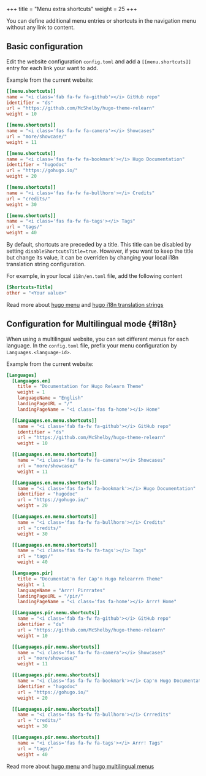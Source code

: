 +++
title = "Menu extra shortcuts"
weight = 25
+++

You can define additional menu entries or shortcuts in the navigation menu without any link to content.

## Basic configuration

Edit the website configuration `config.toml` and add a `[[menu.shortcuts]]` entry for each link your want to add.

Example from the current website:

````toml
[[menu.shortcuts]]
name = "<i class='fab fa-fw fa-github'></i> GitHub repo"
identifier = "ds"
url = "https://github.com/McShelby/hugo-theme-relearn"
weight = 10

[[menu.shortcuts]]
name = "<i class='fas fa-fw fa-camera'></i> Showcases"
url = "more/showcase/"
weight = 11

[[menu.shortcuts]]
name = "<i class='fas fa-fw fa-bookmark'></i> Hugo Documentation"
identifier = "hugodoc"
url = "https://gohugo.io/"
weight = 20

[[menu.shortcuts]]
name = "<i class='fas fa-fw fa-bullhorn'></i> Credits"
url = "credits/"
weight = 30

[[menu.shortcuts]]
name = "<i class='fas fa-fw fa-tags'></i> Tags"
url = "tags/"
weight = 40
````

By default, shortcuts are preceded by a title. This title can be disabled by setting `disableShortcutsTitle=true`.
However, if you want to keep the title but change its value, it can be overriden by changing your local i18n translation string configuration.

For example, in your local `i18n/en.toml` file, add the following content

````toml
[Shortcuts-Title]
other = "<Your value>"
````

Read more about [hugo menu](https://gohugo.io/extras/menus/) and [hugo i18n translation strings](https://gohugo.io/content-management/multilingual/#translation-of-strings)

## Configuration for Multilingual mode {#i18n}

When using a multilingual website, you can set different menus for each language. In the `config.toml` file, prefix your menu configuration by `Languages.<language-id>`.

Example from the current website:

````toml
[Languages]
  [Languages.en]
    title = "Documentation for Hugo Relearn Theme"
    weight = 1
    languageName = "English"
    landingPageURL = "/"
    landingPageName = "<i class='fas fa-home'></i> Home"

  [[Languages.en.menu.shortcuts]]
    name = "<i class='fab fa-fw fa-github'></i> GitHub repo"
    identifier = "ds"
    url = "https://github.com/McShelby/hugo-theme-relearn"
    weight = 10

  [[Languages.en.menu.shortcuts]]
    name = "<i class='fas fa-fw fa-camera'></i> Showcases"
    url = "more/showcase/"
    weight = 11

  [[Languages.en.menu.shortcuts]]
    name = "<i class='fas fa-fw fa-bookmark'></i> Hugo Documentation"
    identifier = "hugodoc"
    url = "https://gohugo.io/"
    weight = 20

  [[Languages.en.menu.shortcuts]]
    name = "<i class='fas fa-fw fa-bullhorn'></i> Credits"
    url = "credits/"
    weight = 30

  [[Languages.en.menu.shortcuts]]
    name = "<i class='fas fa-fw fa-tags'></i> Tags"
    url = "tags/"
    weight = 40

  [Languages.pir]
    title = "Documentat'n fer Cap'n Hugo Relearrrn Theme"
    weight = 1
    languageName = "Arrr! Pirrrates"
    landingPageURL = "/pir/"
    landingPageName = "<i class='fas fa-home'></i> Arrr! Home"

  [[Languages.pir.menu.shortcuts]]
    name = "<i class='fab fa-fw fa-github'></i> GitHub repo"
    identifier = "ds"
    url = "https://github.com/McShelby/hugo-theme-relearn"
    weight = 10

  [[Languages.pir.menu.shortcuts]]
    name = "<i class='fas fa-fw fa-camera'></i> Showcases"
    url = "more/showcase/"
    weight = 11

  [[Languages.pir.menu.shortcuts]]
    name = "<i class='fas fa-fw fa-bookmark'></i> Cap'n Hugo Documentat'n"
    identifier = "hugodoc"
    url = "https://gohugo.io/"
    weight = 20

  [[Languages.pir.menu.shortcuts]]
    name = "<i class='fas fa-fw fa-bullhorn'></i> Crrredits"
    url = "credits/"
    weight = 30

  [[Languages.pir.menu.shortcuts]]
    name = "<i class='fas fa-fw fa-tags'></i> Arrr! Tags"
    url = "tags/"
    weight = 40
````

Read more about [hugo menu](https://gohugo.io/extras/menus/) and [hugo multilingual menus](https://gohugo.io/content-management/multilingual/#menus)